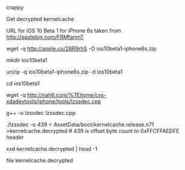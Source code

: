 crappy

Get decrypted kernelcache

URL for iOS 10 Beta 1 for iPhone 6s taken from http://pastebin.com/FRMfanmT

wget -q http://apple.co/28R9rhS -O ios10beta1-iphone6s.zip

mkdir ios10beta1

unzip -q ios10beta1-iphone6s.zip -d ios10beta1

cd ios10beta1

wget -q http://nah6.com/%7Eitsme/cvs-xdadevtools/iphone/tools/lzssdec.cpp

g++ -o lzssdec lzssdec.cpp

./lzssdec -o 439 < AssetData/boot/kernelcache.release.n71 >kernelcache.decrypted # 439 is offset byte count to 0xFFCFFAEDFE header

xxd kernelcache.decrypted | head -1

file kernelcache.decrypted
